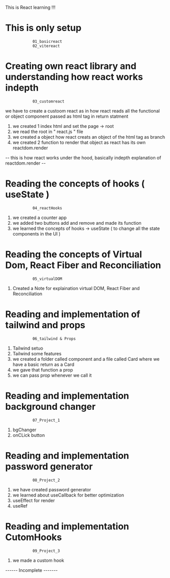This is React learning !!!


#  This is only setup 

                01_basicreact
                02_vitereact 





#  Creating own react library and understanding how react works indepth 

                03_customreact 



we have to create a custoom react as in how react reads all the functional or object component passed as html tag in return statment 

1) we created 1 index html and set the page -> root
2) we read the root in " react.js " file 
3) we created a object how react creats an object of the html tag as branch 
4) we created 2 function to render that object as react has its own reactdom.render 

-- this is how react works under the hood, basically indepth explanation of reactdom.render -- 



# Reading the concepts of hooks ( useState )

                04_reactHooks

1) we created a counter app 
2) we added two buttons add and remove and made its function 
3) we learned the concepts of hooks -> useState ( to change all the state components in the UI )




# Reading the concepts of Virtual Dom, React Fiber and Reconciliation 

                05_virtualDOM 
            
1) Created a Note for explaination virtual DOM, React Fiber and Reconciliation 


# Reading and implementation of tailwind and props 

                06_tailwind & Props 

1) Tailwind setuo
2) Tailwind some features
3) we created a folder called component and a file called Card where we have a basic return as a Card 
4) we gave that function a prop 
5) we can pass prop whenever we call it 


# Reading and implementation background changer 

                07_Project_1

1) bgChanger 
2) onCLick button 


# Reading and implementation password generator
                08_Project_2

1) we have created password generator 
2) we learned about useCallback for better optimization 
3) useEffect for render 
4) useRef 

# Reading and implementation CutomHooks
                09_Project_3

1) we made a custom hook 

------ Incomplete ------- 